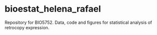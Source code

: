 # bioestat_helena_rafael
Repository for BIO5752. Data, code and figures for statistical analysis of retrocopy expression.
